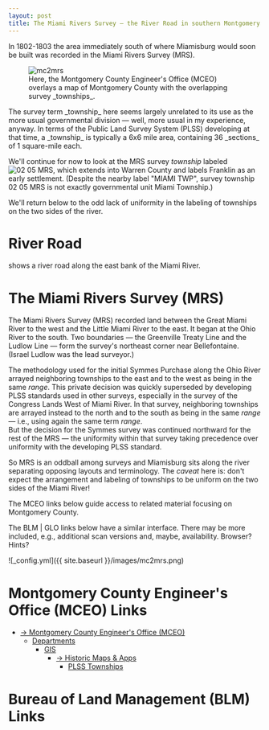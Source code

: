 ```yaml
---
layout: post
title: The Miami Rivers Survey — the River Road in southern Montgomery County
---
```


In 1802-1803 the area immediately south of where Miamisburg would soon be built was recorded in the Miami Rivers Survey (MRS).
<figure>
  <img src="{{site.baseurl}}/images/mc2mrs.png" alt="mc2mrs"/>
  <figcaption>Here, the Montgomery County Engineer's Office (MCEO) overlays a map of Montgomery County with the overlapping survey _townships_.
</figcaption>
</figure>
The survey term _township_ here seems largely unrelated to its use as the more usual governmental division — well, more usual in my experience, anyway.
In terms of the Public Land Survey System (PLSS) developing at that time,
a _township_ is typically a 6x6 mile area, containing 36 _sections_ of 1 square-mile each.

We'll continue for now to look at the MRS survey _township_ labeled <img src="{{site.baseurl}}/images/image.jpg" alt="02 05 MRS"/>, which extends into Warren County and labels Franklin as an early settlement.
(Despite the nearby label "MIAMI TWP", survey township 02 05 MRS is not exactly governmental unit Miami Township.)

We'll return below to the odd lack of uniformity in the labeling of townships on the two sides of the river.

# River Road

shows a river road along the east bank of the Miami River.  

# The Miami Rivers Survey (MRS)

The Miami Rivers Survey (MRS) recorded land between the Great Miami River to the west and the Little Miami River to the east.
It began at the Ohio River to the south.  Two boundaries — the Greenville Treaty Line and the Ludlow Line — form the survey's northeast corner near Bellefontaine. 
(Israel Ludlow was the lead surveyor.)  

The methodology used for the initial Symmes Purchase along the Ohio River arrayed neighboring townships to the east and to the west as being in the same _range_.
This private decision was quickly superseded by developing PLSS standards used in other surveys, especially in the survey of the Congress Lands West of Miami River.
In that survey, neighboring townships are arrayed instead to the north and to the south as being in the same _range_ — i.e., using again the same term _range_.  
But the decision for the Symmes survey was continued northward for the rest of the MRS — the uniformity within that survey taking precedence over uniformity
with the developing PLSS standard.

So MRS is an oddball among surveys and Miamisburg sits along the river separating opposing layouts and terminology.
The *caveat* here is:
don't expect the arrangement and labeling of townships to be uniform on the two sides of the Miami River! 

The MCEO links below guide access to related material focusing on Montgomery County.

The BLM | GLO links below have a similar interface.  There may be more included, e.g., additional scan versions and, maybe, availability.
Browser?  Hints?

![_config.yml]({{ site.baseurl }}/images/mc2mrs.png)

# Montgomery County Engineer's Office (MCEO) Links

- [→ Montgomery County Engineer's Office (MCEO)](https://engineer.mcohio.org/)
  - [Departments](https://engineer.mcohio.org/departments/)
    - [GIS](https://engineer.mcohio.org/departments/gis/)
      - [→ Historic Maps & Apps](https://mceo.maps.arcgis.com/apps/PublicGallery/index.html?appid=d1f1db5bcc6f498387da22aa056ce59f)
        - [PLSS Townships](https://mceo.maps.arcgis.com/apps/View/index.html?appid=d8a8b4c8f28446f2ba40d371723c1c18)

# Bureau of Land Management (BLM) Links
